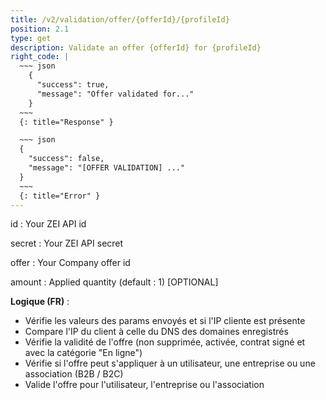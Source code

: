 ```yaml
---
title: /v2/validation/offer/{offerId}/{profileId}
position: 2.1
type: get
description: Validate an offer {offerId} for {profileId}
right_code: |
  ~~~ json
    {
      "success": true,
      "message": "Offer validated for..."
    }
  ~~~
  {: title="Response" }

  ~~~ json
  {
    "success": false,
    "message": "[OFFER VALIDATION] ..."
  }
  ~~~
  {: title="Error" }
---
```

id
: Your ZEI API id

secret 
: Your ZEI API secret

offer
: Your Company offer id

amount
: Applied quantity (default : 1) [OPTIONAL]

**Logique (FR)** :

- Vérifie les valeurs des params envoyés et si l'IP cliente est présente
- Compare l'IP du client à celle du DNS des domaines enregistrés
- Vérifie la validité de l'offre (non supprimée, activée, contrat signé et avec la catégorie "En ligne")
- Vérifie si l'offre peut s'appliquer à un utilisateur, une entreprise ou une association (B2B / B2C)
- Valide l'offre pour l'utilisateur, l'entreprise ou l'association

